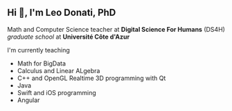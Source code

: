 ## Hi 👋, I'm Leo Donati, PhD

Math and Computer Science teacher at **Digital Science For Humans**  (DS4H) *graduate school* at **Université Côte d'Azur**

I'm currently teaching 
 - Math for BigData
 - Calculus and Linear ALgebra
 - C++ and OpenGL Realtime 3D programming with Qt
 - Java
 - Swift and iOS programming
 - Angular

<!--
**DonatiLeo/DonatiLeo** is a ✨ _special_ ✨ repository because its `README.md` (this file) appears on your GitHub profile.

Here are some ideas to get you started:

- 🔭 I’m currently working on ...
- 🌱 I’m currently learning ...
- 👯 I’m looking to collaborate on ...
- 🤔 I’m looking for help with ...
- 💬 Ask me about ...
- 📫 How to reach me: ...
- 😄 Pronouns: ...
- ⚡ Fun fact: ...
-->
